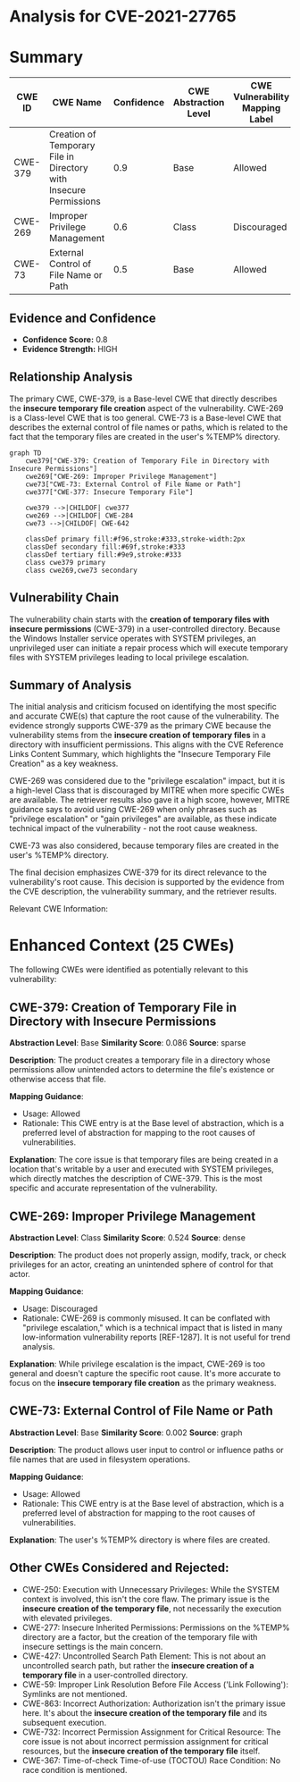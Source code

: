 # Analysis for CVE-2021-27765

# Summary
| CWE ID | CWE Name | Confidence | CWE Abstraction Level | CWE Vulnerability Mapping Label | CWE-Vulnerability Mapping Notes |
|---|---|---|---|---|---|
| CWE-379 | Creation of Temporary File in Directory with Insecure Permissions | 0.9 | Base | Allowed | Primary CWE |
| CWE-269 | Improper Privilege Management | 0.6 | Class | Discouraged | Secondary CWE |
| CWE-73 | External Control of File Name or Path | 0.5 | Base | Allowed | Secondary CWE |

## Evidence and Confidence

*   **Confidence Score:** 0.8
*   **Evidence Strength:** HIGH

## Relationship Analysis
The primary CWE, CWE-379, is a Base-level CWE that directly describes the **insecure temporary file creation** aspect of the vulnerability. CWE-269 is a Class-level CWE that is too general. CWE-73 is a Base-level CWE that describes the external control of file names or paths, which is related to the fact that the temporary files are created in the user's %TEMP% directory.

```mermaid
graph TD
    cwe379["CWE-379: Creation of Temporary File in Directory with Insecure Permissions"]
    cwe269["CWE-269: Improper Privilege Management"]
    cwe73["CWE-73: External Control of File Name or Path"]
    cwe377["CWE-377: Insecure Temporary File"]

    cwe379 -->|CHILDOF| cwe377
    cwe269 -->|CHILDOF| CWE-284
    cwe73 -->|CHILDOF| CWE-642

    classDef primary fill:#f96,stroke:#333,stroke-width:2px
    classDef secondary fill:#69f,stroke:#333
    classDef tertiary fill:#9e9,stroke:#333
    class cwe379 primary
    class cwe269,cwe73 secondary
```

## Vulnerability Chain
The vulnerability chain starts with the **creation of temporary files with insecure permissions** (CWE-379) in a user-controlled directory. Because the Windows Installer service operates with SYSTEM privileges, an unprivileged user can initiate a repair process which will execute temporary files with SYSTEM privileges leading to local privilege escalation.

## Summary of Analysis
The initial analysis and criticism focused on identifying the most specific and accurate CWE(s) that capture the root cause of the vulnerability. The evidence strongly supports CWE-379 as the primary CWE because the vulnerability stems from the **insecure creation of temporary files** in a directory with insufficient permissions. This aligns with the CVE Reference Links Content Summary, which highlights the "Insecure Temporary File Creation" as a key weakness.

CWE-269 was considered due to the "privilege escalation" impact, but it is a high-level Class that is discouraged by MITRE when more specific CWEs are available. The retriever results also gave it a high score, however, MITRE guidance says to avoid using CWE-269 when only phrases such as "privilege escalation" or "gain privileges" are available, as these indicate technical impact of the vulnerability - not the root cause weakness.

CWE-73 was also considered, because temporary files are created in the user's %TEMP% directory.

The final decision emphasizes CWE-379 for its direct relevance to the vulnerability's root cause. This decision is supported by the evidence from the CVE description, the vulnerability summary, and the retriever results.

Relevant CWE Information:
# Enhanced Context (25 CWEs)
The following CWEs were identified as potentially relevant to this vulnerability:

## CWE-379: Creation of Temporary File in Directory with Insecure Permissions
**Abstraction Level**: Base
**Similarity Score**: 0.086
**Source**: sparse

**Description**:
The product creates a temporary file in a directory whose permissions allow unintended actors to determine the file's existence or otherwise access that file.

**Mapping Guidance**:
- Usage: Allowed
- Rationale: This CWE entry is at the Base level of abstraction, which is a preferred level of abstraction for mapping to the root causes of vulnerabilities.

**Explanation**: The core issue is that temporary files are being created in a location that's writable by a user and executed with SYSTEM privileges, which directly matches the description of CWE-379. This is the most specific and accurate representation of the vulnerability.

## CWE-269: Improper Privilege Management
**Abstraction Level**: Class
**Similarity Score**: 0.524
**Source**: dense

**Description**:
The product does not properly assign, modify, track, or check privileges for an actor, creating an unintended sphere of control for that actor.

**Mapping Guidance**:
- Usage: Discouraged
- Rationale: CWE-269 is commonly misused. It can be conflated with "privilege escalation," which is a technical impact that is listed in many low-information vulnerability reports [REF-1287]. It is not useful for trend analysis.

**Explanation**: While privilege escalation is the impact, CWE-269 is too general and doesn't capture the specific root cause. It's more accurate to focus on the **insecure temporary file creation** as the primary weakness.

## CWE-73: External Control of File Name or Path
**Abstraction Level**: Base
**Similarity Score**: 0.002
**Source**: graph

**Description**:
The product allows user input to control or influence paths or file names that are used in filesystem operations.

**Mapping Guidance**:
- Usage: Allowed
- Rationale: This CWE entry is at the Base level of abstraction, which is a preferred level of abstraction for mapping to the root causes of vulnerabilities.

**Explanation**: The user's %TEMP% directory is where files are created.

## Other CWEs Considered and Rejected:

*   CWE-250: Execution with Unnecessary Privileges: While the SYSTEM context is involved, this isn't the core flaw. The primary issue is the **insecure creation of the temporary file**, not necessarily the execution with elevated privileges.
*   CWE-277: Insecure Inherited Permissions: Permissions on the %TEMP% directory are a factor, but the creation of the temporary file with insecure settings is the main concern.
*   CWE-427: Uncontrolled Search Path Element: This is not about an uncontrolled search path, but rather the **insecure creation of a temporary file** in a user-controlled directory.
*   CWE-59: Improper Link Resolution Before File Access ('Link Following'): Symlinks are not mentioned.
*   CWE-863: Incorrect Authorization: Authorization isn't the primary issue here. It's about the **insecure creation of the temporary file** and its subsequent execution.
*   CWE-732: Incorrect Permission Assignment for Critical Resource: The core issue is not about incorrect permission assignment for critical resources, but the **insecure creation of the temporary file** itself.
*   CWE-367: Time-of-check Time-of-use (TOCTOU) Race Condition: No race condition is mentioned.